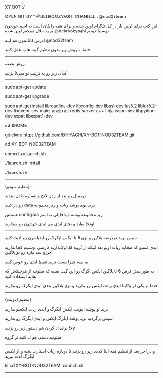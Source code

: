 XY BOT :/

OPEN GIT BY " @BEHROOZYAGHI
CHANNEL : @nod32team
 
 این گیت برای اولین بار در کل تلگرام اوپن شده و برای همه رایگان است
 به اسم خودتون بزنید حلال نمیکنم
اوپن شده  @behroozyaghi توسط خودم  

ادرس کانالمون هم اینه
@nod32team

حتما به روش زیر بدون تنظیم گیت هاب عمل کنید
__________________________________________________________________________________________________________________________________
روش نصب

کدای زیر رو به ترتیب تو سی9 بزنید
____________________________________________________________________
sudo apt-get update

sudo apt-get upgrade

sudo apt-get install libreadline-dev libconfig-dev libssl-dev lua5.2 liblua5.2-dev libevent-dev make unzip git redis-server g++ libjansson-dev libpython-dev expat libexpat1-dev

cd $HOME

git clone https://github.com/BH-YAGHI/XY-BOT-NOD32TEAM.git

cd XY-BOT-NOD32TEAM

chmod +x launch.sh

./launch.sh install

./launch.sh

___________________________________________________________________________________________

{تنظیم سودو}

ترمینال رو بعد از زدن لانچ و شماره دادن ببندید

 رو باز کنید data برید توی پوشه ربات و زیر مجموعه

هستش config.lua زیر مجموعه پوشه دیتا فایلی به اسم

اونجا میاید و بجای ایدی من ایدی خودتون رو میذارید

__________________________________________________________________________________________________
سپس برید تو پوشه پلاگین و اون 6 تا ایکس ایگرگ رو ایدیاشون رو ادیت کنید

بذارید فارسی نوشتیم کجا بذاریدxy.lua ایدی کسیو که میخاید ربات اونو بعد اینکه از گروه اخراج شد بیاره رو تو پلاگین  

به بقیه چیزا دست نزنید فقط ایدی رو عوض کنید

به طور پیش فرض 6 تا پلاگین ایکس اگرگ رو این گیت نصبه که میتونید از هرچنتاش که بخاید استفاده کنید

حتما تو یکی از پلاگینا ایدی ربات ایکس رو بذارید
و توی پلاگین بعدی ایدی ایگرگ رو بذارید
_____________________________________________________________________________________________________________________________
{تنظیم اینویت}

برید تو پوشه اینویت ایکس ایگرگ و ایدی ربات ایکسو بذارید

سپس برگردید برید پوشه ایگرگ ایکس و ایدی ایگرگ رو بذارید

برای اد کردن هم دستور زیر رو بزنید
 !xy
 
 میتونید دستی هم اد کنید تو گروه
 ____________________________________________________________________________________________________________________________________
 و در اخر بعد از تنظیم همه اینا کدای زیر رو بزنید تا دوباره ربات استارت بشه و از ایکس ایگرگ لذت ببرید

ls
cd XY-BOT-NOD32TEAM
./launch.sh
_________________________________________________________________________________________________________________________________
